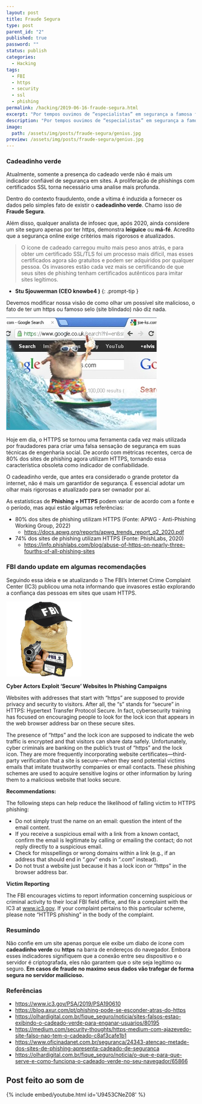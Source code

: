 ```yaml
---
layout: post
title: Fraude Segura
type: post
parent_id: "2"
published: true
password: ""
status: publish
categories:
  - Hacking
tags:
  - FBI
  - https
  - security
  - ssl
  - phishing
permalink: /hacking/2019-06-16-fraude-segura.html
excerpt: "Por tempos ouvimos de “especialistas” em segurança a famosa frase: sempre antes de fornecer seus dados verifique se o site tem https e o cadeadinho verde."
description: "Por tempos ouvimos de “especialistas” em segurança a famosa frase: sempre antes de fornecer seus dados verifique se o site tem https e o cadeadinho verde."
image:
  path: /assets/img/posts/fraude-segura/genius.jpg
preview: /assets/img/posts/fraude-segura/genius.jpg
---
```


### Cadeadinho verde

Atualmente, somente a presença do cadeado verde não é mais um indicador confiável de segurança em sites. A proliferação de phishings com certificados SSL torna necessário uma analise mais profunda.

Dentro do contexto fraudulento, onde a vítima é induzida a fornecer os dados pelo simples fato de existir o **cadeadinho verde**. Chamo isso de **Fraude Segura**.

Além disso, qualquer analista de infosec que, após 2020, ainda considere um site seguro apenas por ter https, demonstra **leiguice** ou **má-fé**. Acredito que a segurança online exige critérios mais rigorosos e atualizados.

> O ícone de cadeado carregou muito mais peso anos atrás, e para obter um certificado SSL/TLS foi um processo mais difícil, mas esses certificados agora são gratuitos e podem ser adquiridos por qualquer pessoa. Os invasores estão cada vez mais se certificando de que seus sites de phishing tenham certificados autênticos para imitar sites legítimos.
- **Stu Sjouwerman (CEO knowbe4 )**
{: .prompt-tip }

Devemos modificar nossa visão de como olhar um possível site malicioso, o fato de ter um https ou famoso selo (site blindado) não diz nada.

![](/assets/img/posts/fraude-segura/IwTWTsUzmIicM.webp)


Hoje em dia, o HTTPS se tornou uma ferramenta cada vez mais utilizada por fraudadores para criar uma falsa sensação de segurança em suas técnicas de engenharia social. De acordo com métricas recentes, cerca de 80% dos sites de phishing agora utilizam HTTPS, tornando essa característica obsoleta como indicador de confiabilidade.

O cadeadinho verde, que antes era considerado o grande protetor da internet, não é mais um garantidor de segurança. É essencial adotar um olhar mais rigorosas e atualizado para ser ownador por aí.

As estatísticas de **Phishing + HTTPS** podem variar de acordo com a fonte e o período, mas aqui estão algumas referências:

- 80% dos sites de phishing utilizam HTTPS (Fonte: APWG - Anti-Phishing Working Group, 2022)
  - <https://docs.apwg.org/reports/apwg_trends_report_q2_2020.pdf>
- 74% dos sites de phishing utilizam HTTPS (Fonte: PhishLabs, 2020)
  - <https://info.phishlabs.com/blog/abuse-of-https-on-nearly-three-fourths-of-all-phishing-sites>


### FBI dando update em algumas recomendações

Seguindo essa ideia e se atualizando o The FBI’s Internet Crime Complaint Center (IC3)  publicou uma nota informando que invasores estão explorando a confiança das pessoas em sites que usam HTTPS.

![](/assets/img/posts/fraude-segura/fbi.gif)

**Cyber Actors Exploit ‘Secure’ Websites In Phishing Campaigns**

Websites with addresses that start with “https” are supposed to provide privacy and security to visitors. After all, the “s” stands for “secure” in HTTPS: Hypertext Transfer Protocol Secure. In fact, cybersecurity training has focused on encouraging people to look for the lock icon that appears in the web browser address bar on these secure sites.

The presence of “https” and the lock icon are supposed to indicate the web traffic is encrypted and that visitors can share data safely. Unfortunately, cyber criminals are banking on the public’s trust of “https” and the lock icon. They are more frequently incorporating website certificates—third-party verification that a site is secure—when they send potential victims emails that imitate trustworthy companies or email contacts. These phishing schemes are used to acquire sensitive logins or other information by luring them to a malicious website that looks secure.


**Recommendations:**

The following steps can help reduce the likelihood of falling victim to HTTPS phishing:

- Do not simply trust the name on an email: question the intent of the email content. 
- If you receive a suspicious email with a link from a known contact, confirm the email is legitimate by calling or emailing the contact; do not reply directly to a suspicious email.
- Check for misspellings or wrong domains within a link (e.g., if an address that should end in “.gov” ends in “.com” instead).
- Do not trust a website just because it has a lock icon or “https” in the browser address bar.


**Victim Reporting**

The FBI encourages victims to report information concerning suspicious or criminal activity to their local FBI field office, and file a complaint with the IC3 at www.ic3.gov. If your complaint pertains to this particular scheme, please note “HTTPS phishing” in the body of the complaint.


### Resumindo

Não confie em um site apenas porque ele exibe um diabo de ícone com **cadeadinho verde** ou **https** na barra de endereços do navegador. Embora esses indicadores signifiquem que a conexão entre seu dispositivo e o servidor é criptografada, eles não garantem que o site seja legítimo ou seguro. **Em casos de fraude no maximo seus dados vão trafegar de forma segura no servidor mailicioso.**

### Referências

- <https://www.ic3.gov/PSA/2019/PSA190610>
- <https://blog.axur.com/pt/phishing-pode-se-esconder-atras-do-https>
- <https://olhardigital.com.br/fique_seguro/noticia/sites-falsos-estao-exibindo-o-cadeado-verde-para-enganar-usuarios/80195>
- <https://medium.com/security-thoughts/https-medium-com-ajazevedo-site-falso-nao-tem-o-cadeado-c8af3cafe1b1>
- <https://www.oficinadanet.com.br/seguranca/24343-atencao-metade-dos-sites-de-phishing-apresenta-cadeado-de-seguranca>
- <https://olhardigital.com.br/fique_seguro/noticia/o-que-e-para-que-serve-e-como-funciona-o-cadeado-verde-no-seu-navegador/65866>


## Post feito ao som de

{% include embed/youtube.html id='U9453CNeZ08' %}
